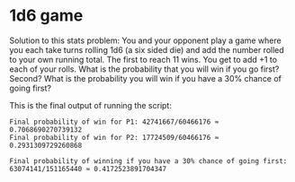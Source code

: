 # 1d6 game
Solution to this stats problem:
You and your opponent play a game where you each take turns rolling 1d6 (a six sided die) and add the number rolled to your own running total. The first to reach 11 wins. You get to add +1 to each of your rolls. What is the probability that you will win if you go first? Second? What is the probability you will win if you have a 30% chance of going first?

This is the final output of running the script:
```
Final probability of win for P1: 42741667/60466176 ≈ 0.7068690270739132
Final probability of win for P2: 17724509/60466176 ≈ 0.2931309729260868

Final probability of winning if you have a 30% chance of going first: 63074141/151165440 ≈ 0.4172523891704347
```
